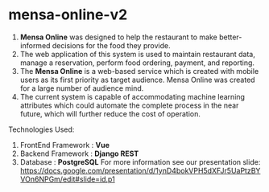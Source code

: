 # mensa-online-v2

1. <b>Mensa Online</b> was designed to help the restaurant to make better-informed decisions for the food they provide.
2. The web application of this system is used to maintain restaurant data, manage a reservation, perform food ordering, payment, and 
reporting.
3. The <b>Mensa Online</b> is a web-based service which is created with mobile users as its first priority as target audience. Mensa Online was 
created for a large number of audience mind. 
4. The current system is capable of accommodating machine learning attributes which could automate the complete process in the near
future, which will further reduce the cost of operation.

Technologies Used:
1. FrontEnd Framework : <b>Vue</b>
2. Backend Framework : <b>Django REST</b>
3. Database : <b>PostgreSQL</b>
For more information see our presentation slide: https://docs.google.com/presentation/d/1ynD4bokVPH5dXFJr5UaPtzBYVOn6NPGm/edit#slide=id.p1
